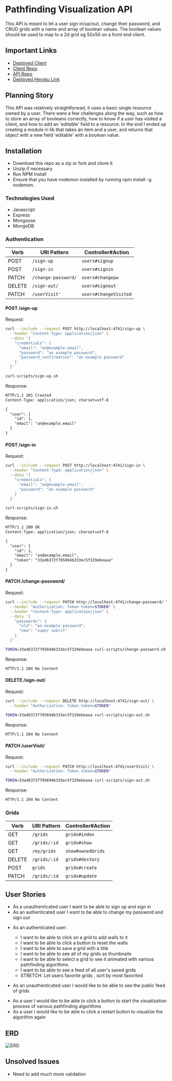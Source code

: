# Pathfinding Visualization API
This API is meant to let a user sign in/up/out, change their password, and CRUD grids with a name and array of boolean values. The boolean values should be used to map to a 2d grid og 50x50 on a front end client.

## Important Links
- [Deployed Client](https://joe-protz.github.io/Pathfinding-Visualizer-Client/)
- [Client Repo](https://github.com/joe-protz/Pathfinding-Visualizer-Client)
- [API Repo](https://github.com/joe-protz/Pathfinding-API)
- [Deployed Heroku Link](https://glacial-bastion-01354.herokuapp.com)

## Planning Story

This API was relatively straightforwad, it uses a basic single resource owned by a user. There were a few challenges along the way, such as how to store an array of booleans correctly, how to know if a user has visited a client, and how to add an 'editable' field to a resource. In the end I ended up creating a module in lib that takes an item and a user, and returns that object with a new field 'editable' with a boolean value.

## Installation
- Download this repo as a zip or fork and clone it
- Unzip if necessary
- Run NPM Install
- Ensure that you have nodemon installed by running npm install -g nodemon.


### Technologies Used

- Javascript
- Express
- Mongoose
- MongoDB

### Authentication

| Verb   | URI Pattern            | Controller#Action |
|--------|------------------------|-------------------|
| POST   | `/sign-up`             | `users#signup`    |
| POST   | `/sign-in`             | `users#signin`    |
| PATCH  | `/change-password/` | `users#changepw`  |
| DELETE | `/sign-out/`        | `users#signout`   |
| PATCH  | `/userVisit'`        | `users#changeVisited`| 
#### POST /sign-up

Request:

```sh
curl --include --request POST http://localhost:4741/sign-up \
  --header "Content-Type: application/json" \
  --data '{
    "credentials": {
      "email": "an@example.email",
      "password": "an example password",
      "password_confirmation": "an example password"
    }
  }'
```

```sh
curl-scripts/sign-up.sh
```

Response:

```md
HTTP/1.1 201 Created
Content-Type: application/json; charset=utf-8

{
  "user": {
    "id": 1,
    "email": "an@example.email"
  }
}
```

#### POST /sign-in

Request:

```sh
curl --include --request POST http://localhost:4741/sign-in \
  --header "Content-Type: application/json" \
  --data '{
    "credentials": {
      "email": "an@example.email",
      "password": "an example password"
    }
  }'
```

```sh
curl-scripts/sign-in.sh
```

Response:

```md
HTTP/1.1 200 OK
Content-Type: application/json; charset=utf-8

{
  "user": {
    "id": 1,
    "email": "an@example.email",
    "token": "33ad6372f795694b333ec5f329ebeaaa"
  }
}
```

#### PATCH /change-password/

Request:

```sh
curl --include --request PATCH http://localhost:4741/change-password/ \
  --header "Authorization: Token token=$TOKEN" \
  --header "Content-Type: application/json" \
  --data '{
    "passwords": {
      "old": "an example password",
      "new": "super sekrit"
    }
  }'
```

```sh
TOKEN=33ad6372f795694b333ec5f329ebeaaa curl-scripts/change-password.sh
```

Response:

```md
HTTP/1.1 204 No Content
```

#### DELETE /sign-out/

Request:

```sh
curl --include --request DELETE http://localhost:4741/sign-out/ \
  --header "Authorization: Token token=$TOKEN"
```

```sh
TOKEN=33ad6372f795694b333ec5f329ebeaaa curl-scripts/sign-out.sh
```

Response:

```md
HTTP/1.1 204 No Content
```

#### PATCH /userVisit/

Request:

```sh
curl --include --request PATCH http://localhost:4741/userVisit/ \
  --header "Authorization: Token token=$TOKEN"
```

```sh
TOKEN=33ad6372f795694b333ec5f329ebeaaa curl-scripts/sign-out.sh
```

Response:

```md
HTTP/1.1 204 No Content
```
### Grids

| Verb   | URI Pattern            | Controller#Action |
|--------|------------------------|-------------------|
| GET   | `/grids`    | `grids#index`    |
| GET   | `/grids/:id`     | `grids#show`    |
| GET  | `/my/grids` | `show#ownedGrids`  |
| DELETE | `/grids/:id`  | `grids#destory`   |
| POST  | `grids`        | `grids#create`| 
| PATCH | `/grids/:id`  | `grids#update`| 


## User Stories
<!-- Authentication  -->
- As a unauthenticated  user I want to be able to sign up and sign in
- As an authenticated user I want to be able to change my password and sign out

<!-- CRUD -->
- As an authenticated user:
  - I want to be able to click on a grid to add walls to it
  - I want to be able to click a button to reset the walls
  - I want to be able to save a grid with a title 
  - I want to be able to see all of my grids as thumbnails
  - I want to be able to select a grid to see it animated with various pathfinding algorithms
  - I want to be able to see a feed of all user's saved grids
  - STRETCH: Let users favorite grids , sort by most favorited

- As an unauthenticated user I would like to be able to see the public feed of grids

<!-- Visualization  -->
- As a user I would like to be able to click a button to start the visualization process of various pathfinding algorithms
- As a user i would like to be able to click a restart button to visualize the algorithm again

## ERD

![ERD](https://imgur.com/ssD6JLG.png)

## Unsolved Issues
- Need to add much more validation